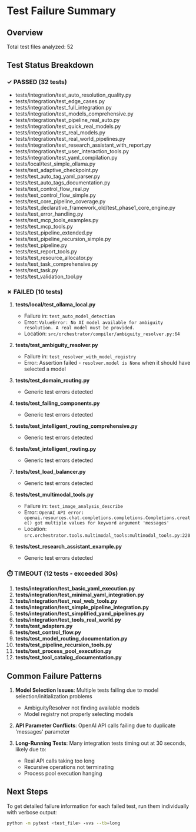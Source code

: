 # Test Failure Summary

## Overview
Total test files analyzed: 52

## Test Status Breakdown

### ✓ PASSED (32 tests)
- tests/integration/test_auto_resolution_quality.py
- tests/integration/test_edge_cases.py
- tests/integration/test_full_integration.py
- tests/integration/test_models_comprehensive.py
- tests/integration/test_pipeline_real_auto.py
- tests/integration/test_quick_real_models.py
- tests/integration/test_real_models.py
- tests/integration/test_real_world_pipelines.py
- tests/integration/test_research_assistant_with_report.py
- tests/integration/test_user_interaction_tools.py
- tests/integration/test_yaml_compilation.py
- tests/local/test_simple_ollama.py
- tests/test_adaptive_checkpoint.py
- tests/test_auto_tag_yaml_parser.py
- tests/test_auto_tags_documentation.py
- tests/test_control_flow_real.py
- tests/test_control_flow_simple.py
- tests/test_core_pipeline_coverage.py
- tests/test_declarative_framework_old/test_phase1_core_engine.py
- tests/test_error_handling.py
- tests/test_mcp_tools_examples.py
- tests/test_mcp_tools.py
- tests/test_pipeline_extended.py
- tests/test_pipeline_recursion_simple.py
- tests/test_pipeline.py
- tests/test_report_tools.py
- tests/test_resource_allocator.py
- tests/test_task_comprehensive.py
- tests/test_task.py
- tests/test_validation_tool.py

### ✗ FAILED (10 tests)

1. **tests/local/test_ollama_local.py**
   - Failure in: `test_auto_model_detection`
   - Error: `ValueError: No AI model available for ambiguity resolution. A real model must be provided.`
   - Location: `src/orchestrator/compiler/ambiguity_resolver.py:64`

2. **tests/test_ambiguity_resolver.py**
   - Failure in: `test_resolver_with_model_registry`
   - Error: Assertion failed - `resolver.model is None` when it should have selected a model

3. **tests/test_domain_routing.py**
   - Generic test errors detected

4. **tests/test_failing_components.py**
   - Generic test errors detected

5. **tests/test_intelligent_routing_comprehensive.py**
   - Generic test errors detected

6. **tests/test_intelligent_routing.py**
   - Generic test errors detected

7. **tests/test_load_balancer.py**
   - Generic test errors detected

8. **tests/test_multimodal_tools.py**
   - Failure in: `test_image_analysis_describe`
   - Error: `OpenAI API error: openai.resources.chat.completions.completions.Completions.create() got multiple values for keyword argument 'messages'`
   - Location: `src.orchestrator.tools.multimodal_tools:multimodal_tools.py:220`

9. **tests/test_research_assistant_example.py**
   - Generic test errors detected

### ⏱️ TIMEOUT (12 tests - exceeded 30s)
1. **tests/integration/test_basic_yaml_execution.py**
2. **tests/integration/test_minimal_yaml_integration.py**
3. **tests/integration/test_real_web_tools.py**
4. **tests/integration/test_simple_pipeline_integration.py**
5. **tests/integration/test_simplified_yaml_pipelines.py**
6. **tests/integration/test_tools_real_world.py**
7. **tests/test_adapters.py**
8. **tests/test_control_flow.py**
9. **tests/test_model_routing_documentation.py**
10. **tests/test_pipeline_recursion_tools.py**
11. **tests/test_process_pool_execution.py**
12. **tests/test_tool_catalog_documentation.py**

## Common Failure Patterns

1. **Model Selection Issues**: Multiple tests failing due to model selection/initialization problems
   - AmbiguityResolver not finding available models
   - Model registry not properly selecting models

2. **API Parameter Conflicts**: OpenAI API calls failing due to duplicate 'messages' parameter

3. **Long-Running Tests**: Many integration tests timing out at 30 seconds, likely due to:
   - Real API calls taking too long
   - Recursive operations not terminating
   - Process pool execution hanging

## Next Steps
To get detailed failure information for each failed test, run them individually with verbose output:
```bash
python -m pytest <test_file> -vvs --tb=long
```